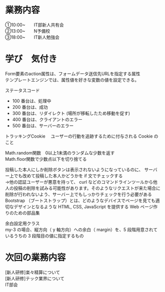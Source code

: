 # 業務内容
①10:00~　　IT部新人共有会  
②13:00~　　N予備校  
③18:00~　　IT新人勉強会　  

# 学び　気付き
Form要素のaction属性は、フォームデータ送信先URLを指定する属性  
テンプレートエンジンでは、属性値を好きな変数の値を設定できる。  

ステータスコード  
* 100 番台は、処理中  
* 200 番台は、成功  
* 300 番台は、リダイレクト (場所が移転したため移動を促す)  
* 400 番台は、クライアントのエラー  
* 500 番台は、サーバーのエラー  

トラッキングCookie 　ユーザーの行動を追跡するために付与される Cookie のこと  

Math.random関数　0以上1未満のランダムな少数を返す  
Math.floor関数で少数点以下を切り捨てる  

投稿した本人にしか削除ボタンは表示されないようになっているのに、 サーバー上でも改めて投稿した本人かどうかを if 文でチェックする  
→他の認証ユーザーが悪意を持って、 curl などのコマンドラインツールから他人の投稿の削除を試みる可能性があります。そのようなリクエストが来た場合に削除が行われないよう、サーバー上でもしっかりチェックを行う必要がある  
Bootstrap （ブートストラップ）とは、どのようなデバイスでページを見ても適切なデザインとなるような HTML, CSS, JavaScript を提供する Web ページ作りのための部品集  

余白設定用クラス  
my-3 の場合、縦方向（ y 軸方向）への余白（ margin）を、5 段階用意されているうちの 3 段階目の値に指定するもの  


# 次回の業務内容
[新人研修]楽々精算について  
[新人研修]テック業界について  
IT部会  